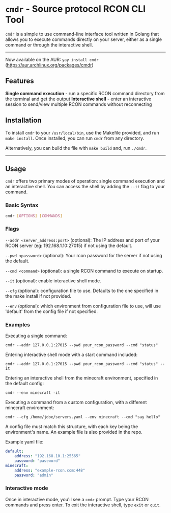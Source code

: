 # `cmdr` - Source protocol RCON CLI Tool

`cmdr` is a simple to use command-line interface tool written in Golang that allows you to execute commands directly on your server, either as a single command or through the interactive shell.

---

Now available on the AUR: `yay install cmdr` (https://aur.archlinux.org/packages/cmdr)
## Features

**Single command execution** - run a specific RCON command directory from the terminal and get the output
**Interactive shell** - enter an interactive session to send/view multiple RCON commands without reconnecting


## Installation

To install `cmdr` to your `/usr/local/bin`, use the Makefile provided, and run `make install`. Once installed, you can run `cmdr` from any directory.

Alternatively, you can build the file with `make build` and, run `./cmdr`.

---

## Usage

`cmdr` offers two primary modes of operation: single command execution and an interactive shell. You can access the shell by adding the `--it` flag to your command.

### Basic Syntax

```bash
cmdr [OPTIONS] [COMMANDS]

```

### Flags 

`--addr <server_address:port>` (optional): The IP address and port of your RCON server (eg: 192.168.1.10:27015) if not using the default.

`--pwd <password>` (optional): Your rcon password for the server if not using the default.

`--cmd <command>` (optional): a single RCON command to execute on startup.

`--it` (optional): enable interactive shell mode.

`--cfg` (optional): configuration file to use. Defaults to the one specified in the make install if not provided.

`--env` (optional): which environment from configuration file to use, will use 'default' from the config file if not specified.


### Examples

Executing a single command:

`cmdr --addr 127.0.0.1:27015 --pwd your_rcon_password --cmd "status"`

Entering interactive shell mode with a start command included:

`cmdr --addr 127.0.0.1:27015 --pwd your_rcon_password --cmd "status" --it`

Entering an interactive shell from the minecraft environment, specified in the default config:

`cmdr --env minecraft -it`

Executing a command from a custom configuration, with a different minecraft environment: 

`cmdr --cfg /home/jdoe/servers.yaml --env minecraft --cmd "say hello"`

A config file must match this structure, with each key being the environment's name. An example file is also provided in the repo.

Example yaml file:
```yaml
default:
    address: "192.168.10.1:25565"
    password: "password"
minecraft:
    address: "example-rcon.com:448"
    password: "admin"
```


### Interactive mode

Once in interactive mode, you'll see a `cmd>` prompt. Type your RCON commands and press enter.
To exit the interactive shell, type `exit` or `quit`.
